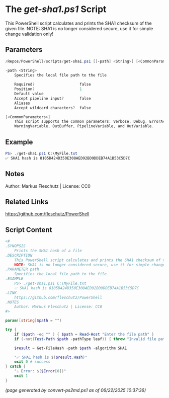 The *get-sha1.ps1* Script
===========================

This PowerShell script calculates and prints the SHA1 checksum of the given file.
NOTE: SHA1 is no longer considered secure, use it for simple change validation only!

Parameters
----------
```powershell
/Repos/PowerShell/scripts/get-sha1.ps1 [[-path] <String>] [<CommonParameters>]

-path <String>
    Specifies the local file path to the file
    
    Required?                    false
    Position?                    1
    Default value                
    Accept pipeline input?       false
    Aliases                      
    Accept wildcard characters?  false

[<CommonParameters>]
    This script supports the common parameters: Verbose, Debug, ErrorAction, ErrorVariable, WarningAction, 
    WarningVariable, OutBuffer, PipelineVariable, and OutVariable.
```

Example
-------
```powershell
PS> ./get-sha1.ps1 C:\MyFile.txt
✅ SHA1 hash is 8105D424D350E308AED92BD9DDEB74A1B53C5D7C

```

Notes
-----
Author: Markus Fleschutz | License: CC0

Related Links
-------------
https://github.com/fleschutz/PowerShell

Script Content
--------------
```powershell
<#
.SYNOPSIS
	Prints the SHA1 hash of a file
.DESCRIPTION
	This PowerShell script calculates and prints the SHA1 checksum of the given file.
	NOTE: SHA1 is no longer considered secure, use it for simple change validation only!
.PARAMETER path
	Specifies the local file path to the file
.EXAMPLE
	PS> ./get-sha1.ps1 C:\MyFile.txt
	✅ SHA1 hash is 8105D424D350E308AED92BD9DDEB74A1B53C5D7C
.LINK
	https://github.com/fleschutz/PowerShell
.NOTES
	Author: Markus Fleschutz | License: CC0
#>

param([string]$path = "")

try {
	if ($path -eq "" ) { $path = Read-Host "Enter the file path" }
	if (-not(Test-Path $path -pathType leaf)) { throw "Invalid file path given: $path" }

	$result = Get-FileHash -path $path -algorithm SHA1

	"✅ SHA1 hash is $($result.Hash)"
	exit 0 # success
} catch {
	"⚠️ Error: $($Error[0])"
	exit 1
}
```

*(page generated by convert-ps2md.ps1 as of 06/22/2025 10:37:36)*
